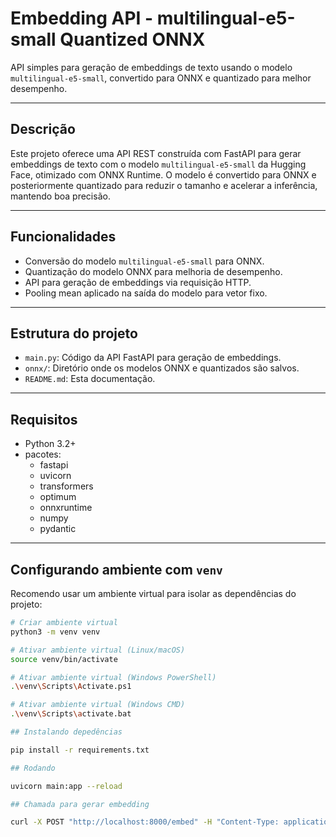 # Embedding API - multilingual-e5-small Quantized ONNX

API simples para geração de embeddings de texto usando o modelo `multilingual-e5-small`, convertido para ONNX e quantizado para melhor desempenho.

---

## Descrição

Este projeto oferece uma API REST construída com FastAPI para gerar embeddings de texto com o modelo `multilingual-e5-small` da Hugging Face, otimizado com ONNX Runtime. O modelo é convertido para ONNX e posteriormente quantizado para reduzir o tamanho e acelerar a inferência, mantendo boa precisão.

---

## Funcionalidades

- Conversão do modelo `multilingual-e5-small` para ONNX.
- Quantização do modelo ONNX para melhoria de desempenho.
- API para geração de embeddings via requisição HTTP.
- Pooling mean aplicado na saída do modelo para vetor fixo.

---

## Estrutura do projeto

- `main.py`: Código da API FastAPI para geração de embeddings.
- `onnx/`: Diretório onde os modelos ONNX e quantizados são salvos.
- `README.md`: Esta documentação.

---

## Requisitos

- Python 3.2+
- pacotes:
  - fastapi
  - uvicorn
  - transformers
  - optimum
  - onnxruntime
  - numpy
  - pydantic

---

## Configurando ambiente com `venv`

Recomendo usar um ambiente virtual para isolar as dependências do projeto:

```bash
# Criar ambiente virtual
python3 -m venv venv

# Ativar ambiente virtual (Linux/macOS)
source venv/bin/activate

# Ativar ambiente virtual (Windows PowerShell)
.\venv\Scripts\Activate.ps1

# Ativar ambiente virtual (Windows CMD)
.\venv\Scripts\activate.bat

## Instalando depedências

pip install -r requirements.txt

## Rodando

uvicorn main:app --reload

## Chamada para gerar embedding

curl -X POST "http://localhost:8000/embed" -H "Content-Type: application/json" -d '{"text": "Teste de embeddisdang"}'

